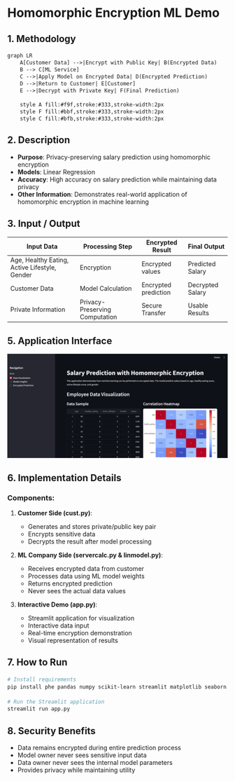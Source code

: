 # Homomorphic Encryption ML Demo

## 1. Methodology

```mermaid
graph LR
    A[Customer Data] -->|Encrypt with Public Key| B(Encrypted Data)
    B --> C[ML Service]
    C -->|Apply Model on Encrypted Data| D(Encrypted Prediction)
    D -->|Return to Customer| E[Customer]
    E -->|Decrypt with Private Key| F(Final Prediction)
    
    style A fill:#f9f,stroke:#333,stroke-width:2px
    style F fill:#bbf,stroke:#333,stroke-width:2px
    style C fill:#bfb,stroke:#333,stroke-width:2px
```

## 2. Description
- **Purpose**: Privacy-preserving salary prediction using homomorphic encryption
- **Models**: Linear Regression
- **Accuracy**: High accuracy on salary prediction while maintaining data privacy
- **Other Information**: Demonstrates real-world application of homomorphic encryption in machine learning

## 3. Input / Output

| Input Data | Processing Step | Encrypted Result | Final Output |
|------------|----------------|-----------------|--------------|
| Age, Healthy Eating, Active Lifestyle, Gender | Encryption | Encrypted values | Predicted Salary |
| Customer Data | Model Calculation | Encrypted prediction | Decrypted Salary |
| Private Information | Privacy-Preserving Computation | Secure Transfer | Usable Results |



## 5. Application Interface
![Interface Screenshot](image.png)

## 6. Implementation Details

### Components:
1. **Customer Side (cust.py)**:
   - Generates and stores private/public key pair
   - Encrypts sensitive data
   - Decrypts the result after model processing

2. **ML Company Side (servercalc.py & linmodel.py)**:
   - Receives encrypted data from customer
   - Processes data using ML model weights
   - Returns encrypted prediction
   - Never sees the actual data values

3. **Interactive Demo (app.py)**:
   - Streamlit application for visualization
   - Interactive data input
   - Real-time encryption demonstration
   - Visual representation of results

## 7. How to Run
```bash
# Install requirements
pip install phe pandas numpy scikit-learn streamlit matplotlib seaborn

# Run the Streamlit application
streamlit run app.py
```

## 8. Security Benefits
- Data remains encrypted during entire prediction process
- Model owner never sees sensitive input data
- Data owner never sees the internal model parameters
- Provides privacy while maintaining utility
